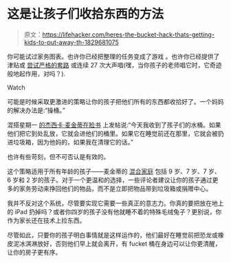 # 这是让孩子们收拾东西的方法

> 原文：<https://lifehacker.com/heres-the-bucket-hack-thats-getting-kids-to-put-away-th-1829681075>

你可能试过家务图表。也许你已经把整理的任务变成了游戏 。也许你已经提供了津贴或 [尝试严格的套路](https://lifehacker.com/get-your-kids-to-do-their-chores-by-establishing-a-whe-1722573465) 或连续 27 次大声唱(嘿，当你孩子的老师唱它时，它奇迹般地起作用，对吗？).

Watch

可能是时候采取更激进的策略让你的孩子把他们所有的东西都收拾好了。一个妈妈的解决办法是:“操桶。”

混搭星期一 [的杰西卡·麦金蒂在脸书](https://www.facebook.com/mishmashmoments/photos/a.621150324620443/1870723682996428/) 上发帖说:“今天我收到了孩子们的水桶。如果他们把它到处乱放，它就会进他们的桶里。如果它在睡觉前还在那里，它就会被扔进垃圾箱，因为他妈的，如果我在清理它的话。”

也许有些苛刻，但不可否认是有效的。

这个策略适用于所有年龄的孩子——麦金蒂的 [混合家庭](https://www.scarymommy.com/mom-bucket-cleaning-hack-viral/) 包括 9 岁、7 岁、7 岁、6 岁和 2 岁的孩子。对于一个更温和的选择，一些评论者建议让你的孩子通过更多的家务劳动来挣回他们的物品，而不是立即把物品带到垃圾箱或捐赠中心。

我并不反对这个系统，尽管要实现它需要一些真正的意志力。你真的要把放在地上的 iPad 扔掉吗？或者你四岁的孩子没有他就睡不着的特殊毛绒兔子？更别说，你作为家长还在技术上捡东西。

尽管如此，只要你的孩子明白事情就是这样运作的，他们最好在睡觉前把恐龙或橡皮泥冰淇淋放好，否则他们早上就会离开，有 fucket 桶在身边可以让你更清醒，让你的房子更有序。
